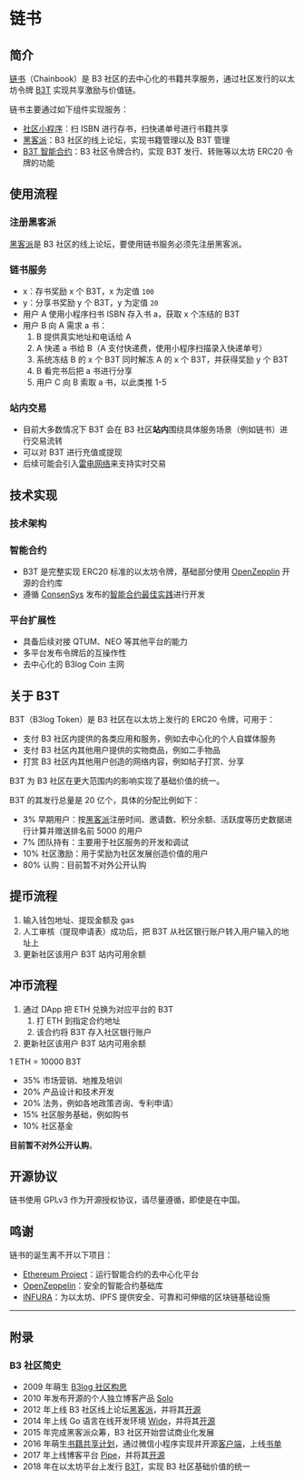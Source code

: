# 链书

## 简介

[链书](https://github.com/b3log/chainbook)（Chainbook）是 B3 社区的去中心化的书籍共享服务，通过社区发行的以太坊令牌 [B3T](TBD) 实现共享激励与价值链。

链书主要通过如下组件实现服务：

* [社区小程序](https://github.com/b3log/symphony-weapp)：扫 ISBN 进行存书，扫快递单号进行书籍共享
* [黑客派](https://hacpai.com)：B3 社区的线上论坛，实现书籍管理以及 B3T 管理
* [B3T 智能合约](TBD)：B3 社区令牌合约，实现 B3T 发行、转账等以太坊 ERC20 令牌的功能

## 使用流程

### 注册黑客派

[黑客派](https://hacpai.com)是 B3 社区的线上论坛，要使用链书服务必须先注册黑客派。

### 链书服务

* x：存书奖励 x 个 B3T，x 为定值 `100`
* y：分享书奖励 y 个 B3T，y 为定值 `20`
* 用户 A 使用小程序扫书 ISBN 存入书 a，获取 x 个冻结的 B3T
* 用户 B 向 A 需求 a 书：
  1. B 提供真实地址和电话给 A
  2. A 快递 a 书给 B（A 支付快递费，使用小程序扫描录入快递单号）
  3. 系统冻结 B 的 x 个 B3T 同时解冻 A 的 x 个 B3T，并获得奖励 y 个 B3T
  4. B 看完书后把 a 书进行分享
  5. 用户 C 向 B 索取 a 书，以此类推 1-5

### 站内交易

* 目前大多数情况下 B3T 会在 B3 社区**站内**围绕具体服务场景（例如链书）进行交易流转
* 可以对 B3T 进行充值或提现
* 后续可能会引入[雷电网络](https://raiden.network)来支持实时交易

## 技术实现

### 技术架构



### 智能合约

* B3T 是完整实现 ERC20 标准的以太坊令牌，基础部分使用 [OpenZepplin](https://openzeppelin.org) 开源的合约库
* 遵循 [ConsenSys](https://consensys.net) 发布的[智能合约最佳实践](https://github.com/ConsenSys/smart-contract-best-practices)进行开发

### 平台扩展性

* 具备后续对接 QTUM、NEO 等其他平台的能力
* 多平台发布令牌后的互操作性
* 去中心化的 B3log Coin 主网  

## 关于 B3T

B3T（B3log Token）是 B3 社区在以太坊上发行的 ERC20 令牌，可用于：

* 支付 B3 社区内提供的各类应用和服务，例如去中心化的个人自媒体服务
* 支付 B3 社区内其他用户提供的实物商品，例如二手物品
* 打赏 B3 社区内其他用户创造的网络内容，例如帖子打赏、分享

B3T 为 B3 社区在更大范围内的影响实现了基础价值的统一。

B3T 的其发行总量是 20 亿个，具体的分配比例如下：

* 3% 早期用户：按[黑客派](https://hacpai.com)注册时间、邀请数、积分余额、活跃度等历史数据进行计算并赠送排名前 5000 的用户
* 7% 团队持有：主要用于社区服务的开发和调试
* 10% 社区激励：用于奖励为社区发展创造价值的用户
* 80% 认购：目前暂不对外公开认购

## 提币流程

1. 输入钱包地址、提现金额及 gas
2. 人工审核（提现申请表）成功后，把 B3T 从社区银行账户转入用户输入的地址上
3. 更新社区该用户 B3T 站内可用余额

## 冲币流程

1. 通过 DApp 把 ETH 兑换为对应平台的 B3T
   1. 打 ETH 到指定合约地址
   2. 该合约将 B3T 存入社区银行账户
2. 更新社区该用户 B3T 站内可用余额

1 ETH = 10000 B3T

* 35% 市场营销、地推及培训 
* 20% 产品设计和技术开发
* 20% 法务，例如各地政策咨询、专利申请） 
* 15% 社区服务基础，例如购书
* 10% 社区基金 

**目前暂不对外公开认购**。

## 开源协议

链书使用 GPLv3 作为开源授权协议，请尽量遵循，即使是在中国。

## 鸣谢

链书的诞生离不开以下项目：

* [Ethereum Project](https://www.ethereum.org)：运行智能合约的去中心化平台
* [OpenZeppelin](https://github.com/OpenZeppelin/zeppelin-solidity)：安全的智能合约基础库
* [INFURA](https://infura.io)：为以太坊、IPFS 提供安全、可靠和可伸缩的区块链基础设施

----

## 附录

### B3 社区简史

* 2009 年萌生 [B3log 社区构思](http://88250.b3log.org/articles/2009/12/09/1260370800000.html) 
* 2010 年发布开源的个人独立博客产品 [Solo](https://github.com/b3log/solo)
* 2012 年上线 B3 社区线上论坛[黑客派](https://hacpai.com)，并将其[开源](https://github.com/b3log/symphony)
* 2014 年上线 Go 语言在线开发环境 [Wide](https://wide.b3log.org)，并将其[开源](https://github.com/b3log/wide)
* 2015 年完成黑客派众筹，B3 社区开始尝试商业化发展
* 2016 年萌生[书籍共享计划](https://hacpai.com/article/1483240295087)，通过微信小程序实现并开源[客户端](https://github.com/b3log/symphony-weapp)，上线[书单](https://hacpai.com/tag/book_share)
* 2017 年上线博客平台 [Pipe](http://pipe.b3log.org)，并将其[开源](https://github.com/b3log/pipe)
* 2018 年在以太坊平台上发行 [B3T](TBD)，实现 B3 社区基础价值的统一

